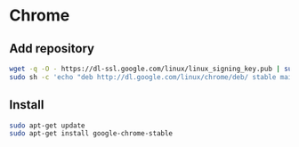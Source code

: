# Chrome

## Add repository

```bash
wget -q -O - https://dl-ssl.google.com/linux/linux_signing_key.pub | sudo apt-key add
sudo sh -c 'echo "deb http://dl.google.com/linux/chrome/deb/ stable main" >> /etc/apt/sources.list.d/google.list'
```

## Install

```bash
sudo apt-get update
sudo apt-get install google-chrome-stable
```
